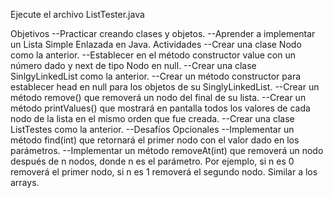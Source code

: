 Ejecute el archivo ListTester.java

Objetivos
--Practicar creando clases y objetos.
--Aprender a implementar un Lista Simple Enlazada en Java.
Actividades
--Crear una clase Nodo como la anterior.
--Establecer en el método constructor value con un número dado y next de tipo Nodo en null.
--Crear una clase SinlgyLinkedList como la anterior.
--Crear un método constructor para establecer head en null para los objetos de su SinglyLinkedList.
--Crear un método remove() que removerá un nodo del final de su lista.
--Crear un método printValues() que mostrará en pantalla todos los valores de cada nodo de la lista en el mismo orden que fue creada.
--Crear una clase ListTestes como la anterior.
--Desafíos Opcionales
--Implementar un método find(int) que retornará el primer nodo con el valor dado en los parámetros.
--Implementar un método removeAt(int) que removerá un nodo después de n nodos, donde n es el parámetro. Por ejemplo, si n es 0 removerá el primer nodo, si n es 1 removerá el segundo nodo. Similar a los arrays.

